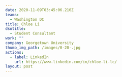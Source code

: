 ```yaml
---
date: 2020-11-09T03:45:06.210Z
teams:
  - Washington DC
title: Chloe Li
dsotitle:
  - Student Consultant
work: ""
company: Georgetown University
thumb_img_path: /images/0-20-.jpg
actions:
  - label: LinkedIn
    url: https://www.linkedin.com/in/chloe-li-lc/
layout: post
---
```

